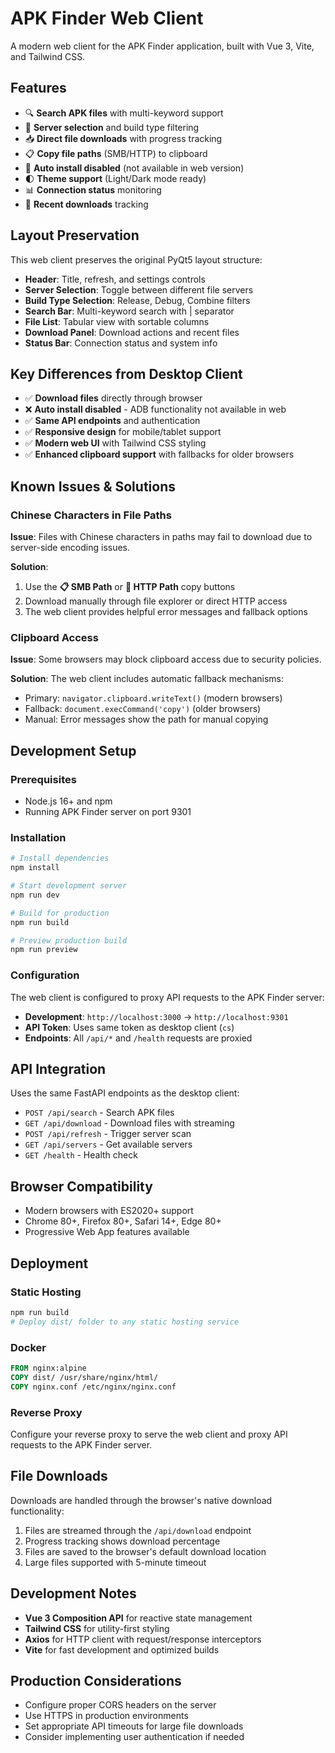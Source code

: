 # APK Finder Web Client

A modern web client for the APK Finder application, built with Vue 3, Vite, and Tailwind CSS.

## Features

- 🔍 **Search APK files** with multi-keyword support
- 🏢 **Server selection** and build type filtering  
- 📥 **Direct file downloads** with progress tracking
- 📋 **Copy file paths** (SMB/HTTP) to clipboard
- 📱 **Auto install disabled** (not available in web version)
- 🌓 **Theme support** (Light/Dark mode ready)
- 📊 **Connection status** monitoring
- 📝 **Recent downloads** tracking

## Layout Preservation

This web client preserves the original PyQt5 layout structure:

- **Header**: Title, refresh, and settings controls
- **Server Selection**: Toggle between different file servers
- **Build Type Selection**: Release, Debug, Combine filters
- **Search Bar**: Multi-keyword search with | separator
- **File List**: Tabular view with sortable columns
- **Download Panel**: Download actions and recent files
- **Status Bar**: Connection status and system info

## Key Differences from Desktop Client

- ✅ **Download files** directly through browser
- ❌ **Auto install disabled** - ADB functionality not available in web
- ✅ **Same API endpoints** and authentication
- ✅ **Responsive design** for mobile/tablet support
- ✅ **Modern web UI** with Tailwind CSS styling
- ✅ **Enhanced clipboard support** with fallbacks for older browsers

## Known Issues & Solutions

### Chinese Characters in File Paths
**Issue**: Files with Chinese characters in paths may fail to download due to server-side encoding issues.

**Solution**: 
1. Use the **📋 SMB Path** or **🔗 HTTP Path** copy buttons
2. Download manually through file explorer or direct HTTP access
3. The web client provides helpful error messages and fallback options

### Clipboard Access
**Issue**: Some browsers may block clipboard access due to security policies.

**Solution**: The web client includes automatic fallback mechanisms:
- Primary: `navigator.clipboard.writeText()` (modern browsers)
- Fallback: `document.execCommand('copy')` (older browsers)
- Manual: Error messages show the path for manual copying

## Development Setup

### Prerequisites

- Node.js 16+ and npm
- Running APK Finder server on port 9301

### Installation

```bash
# Install dependencies
npm install

# Start development server
npm run dev

# Build for production
npm run build

# Preview production build
npm run preview
```

### Configuration

The web client is configured to proxy API requests to the APK Finder server:

- **Development**: `http://localhost:3000` → `http://localhost:9301`
- **API Token**: Uses same token as desktop client (`cs`)
- **Endpoints**: All `/api/*` and `/health` requests are proxied

## API Integration

Uses the same FastAPI endpoints as the desktop client:

- `POST /api/search` - Search APK files
- `GET /api/download` - Download files with streaming
- `POST /api/refresh` - Trigger server scan
- `GET /api/servers` - Get available servers
- `GET /health` - Health check

## Browser Compatibility

- Modern browsers with ES2020+ support
- Chrome 80+, Firefox 80+, Safari 14+, Edge 80+
- Progressive Web App features available

## Deployment

### Static Hosting

```bash
npm run build
# Deploy dist/ folder to any static hosting service
```

### Docker

```dockerfile
FROM nginx:alpine
COPY dist/ /usr/share/nginx/html/
COPY nginx.conf /etc/nginx/nginx.conf
```

### Reverse Proxy

Configure your reverse proxy to serve the web client and proxy API requests to the APK Finder server.

## File Downloads

Downloads are handled through the browser's native download functionality:

1. Files are streamed through the `/api/download` endpoint
2. Progress tracking shows download percentage
3. Files are saved to the browser's default download location
4. Large files supported with 5-minute timeout

## Development Notes

- **Vue 3 Composition API** for reactive state management
- **Tailwind CSS** for utility-first styling
- **Axios** for HTTP client with request/response interceptors
- **Vite** for fast development and optimized builds

## Production Considerations

- Configure proper CORS headers on the server
- Use HTTPS in production environments
- Set appropriate API timeouts for large file downloads
- Consider implementing user authentication if needed